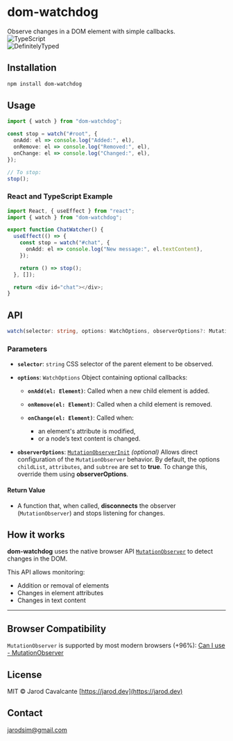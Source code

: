 # dom-watchdog

Observe changes in a DOM element with simple callbacks.  
![TypeScript](https://img.shields.io/badge/TypeScript-%23007ACC.svg?style=flat&logo=typescript&logoColor=white)  
![DefinitelyTyped](https://img.shields.io/badge/types-included-brightgreen)

## Installation
```bash
npm install dom-watchdog
````

## Usage

```ts
import { watch } from "dom-watchdog";

const stop = watch("#root", {
  onAdd: el => console.log("Added:", el),
  onRemove: el => console.log("Removed:", el),
  onChange: el => console.log("Changed:", el),
});

// To stop:
stop();
```

### React and TypeScript Example

```ts
import React, { useEffect } from "react";
import { watch } from "dom-watchdog";

export function ChatWatcher() {
  useEffect(() => {
    const stop = watch("#chat", {
      onAdd: el => console.log("New message:", el.textContent),
    });

    return () => stop();
  }, []);

  return <div id="chat"></div>;
}
```

## API

```ts
watch(selector: string, options: WatchOptions, observerOptions?: MutationObserverInit): () => void
```

### Parameters

* **`selector`**: `string`
  CSS selector of the parent element to be observed.

* **`options`**: `WatchOptions`
  Object containing optional callbacks:

  * **`onAdd(el: Element)`**: Called when a new child element is added.
  * **`onRemove(el: Element)`**: Called when a child element is removed.
  * **`onChange(el: Element)`**: Called when:

    * an element's attribute is modified,
    * or a node’s text content is changed.

* **`observerOptions`**: [`MutationObserverInit`](https://developer.mozilla.org/en-US/docs/Web/API/MutationObserverInit) *(optional)*
  Allows direct configuration of the `MutationObserver` behavior.
  By default, the options `childList`, `attributes`, and `subtree` are set to **true**. To change this, override them using **observerOptions**.

#### Return Value

* A function that, when called, **disconnects** the observer (`MutationObserver`) and stops listening for changes.

## How it works

**dom-watchdog** uses the native browser API [`MutationObserver`](https://developer.mozilla.org/en-US/docs/Web/API/MutationObserver) to detect changes in the DOM.

This API allows monitoring:

* Addition or removal of elements
* Changes in element attributes
* Changes in text content

---

## Browser Compatibility

`MutationObserver` is supported by most modern browsers (+96%):
[Can I use - MutationObserver](https://caniuse.com/mutationobserver)

## License

MIT © Jarod Cavalcante
[https://jarod.dev](https://jarod.dev)

## Contact

[jarodsim@gmail.com](mailto:jarodsim@gmail.com)
